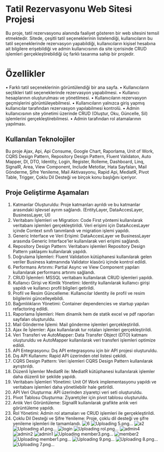 
# Tatil Rezervasyonu Web Sitesi Projesi

Bu proje, tatil rezervasyonu alanında faaliyet gösteren bir web sitesini temsil etmektedir. Sitede, çeşitli tatil seçeneklerinin listelendiği, kullanıcıların bu tatil seçeneklerinde rezervasyon yapabildiği, kullanıcıların kişisel hesabına ait bilgilere erişebildiği ve admin kullanıcısının da site içerisinde CRUD işlemleri gerçekleştirebildiği üç farklı tasarıma sahip bir projedir.

# Özellikler
•	Farklı tatil seçeneklerinin görüntülendiği bir ana sayfa.
•	Kullanıcıların seçtikleri tatil seçeneklerinde rezervasyon yapabilmesi.
•	Kullanıcı hesaplarının oluşturulması ve yönetilmesi.
•	Kullanıcıların rezervasyon geçmişlerini görüntüleyebilmesi.
•	Kullanıcıların yalnızca giriş yapmış kullanıcılar tarafından rezervasyon yapılabilmesi kontrolü.
•	Admin kullanıcısının site yönetimi üzerinde CRUD (Oluştur, Oku, Güncelle, Sil) işlemlerini gerçekleştirebilmesi.
•	Admin tarafından rol atamalarının yapılması.

## Kullanılan Teknolojiler
Bu proje Ajax, Api, Api Consume, Google Chart, Raporlama, Unit of Work, CQRS Design Pattern, Repository Design Pattern, Fluent Validaton, Auto Mapper, DI, DTO, Identity, Login, Register, Rolleme, Dashboard, Linq, SignalR, Area, View Component, Include Metotlar, Hata Sayfaları, Mail Gönderme, Şifre Yenileme, Mail Aktivasyonu, Rapid Api, MediatR, Pivot Table, Trigger, Çoklu Dil Desteği ve birçok konu başlığını içeriyor.

## Proje Geliştirme Aşamaları
1.	Katmanlar Oluşturuldu: Proje katmanları ayrıldı ve bu katmanlar arasındaki işlevsel ayrım sağlandı. (EntityLayer, DataAccesLayer, BusinessLayer, UI)
2.	Veritabanı İşlemleri ve Migration: Code First yöntemi kullanılarak veritabanı işlemleri gerçekleştirildi. Veri erişimi için DataAccesLayer içinde Context sınıfı tanımlandı ve migration işlemi yapıldı.
3.	Generic Interface ve Veri Erişimi: DataAccesLayer ve BusinessLayer arasında Generic Interface'ler kullanılarak veri erişimi sağlandı.
4.	Repository Design Pattern: Veritabanı işlemleri Repository Design Pattern yaklaşımı kullanılarak yapıldı.
5.	Doğrulama İşlemleri: Fluent Validation kütüphanesi kullanılarak gelen veriler Business katmanında Validator klasörü içinde kontrol edildi.
6.	Performans Artırımı: Partial Async ve View Component yapıları kullanılarak performans artırımı sağlandı.
7.	CRUD İşlemleri: MSSQL veritabanı kullanılarak CRUD işlemleri yapıldı.
8.	Kullanıcı Girişi ve Kimlik Yönetimi: Identity kullanılarak kullanıcı girişi yapıldı ve kullanıcı profil bilgileri getirildi.
9.	Profil ve Resim Güncelleme: Kullanıcılar Identity ile profil ve resim bilgilerini güncelleyebildi.
10.	Bağımlılıkların Yönetimi: Container dependencies ve startup yapıları refactoring edildi.
11.	Raporlama İşlemleri: Hem dinamik hem de statik excel ve pdf raporları sayfaları oluşturuldu.
12.	Mail Gönderme İşlemi: Mail gönderme işlemleri gerçekleştirildi.
13.	Ajax ile İşlemler: Ajax kullanılarak tur rotaları işlemleri gerçekleştirildi.
14.	Veri Transferi ve AutoMapper: Data Transfer Object (DTO) katmanı oluşturuldu ve AutoMapper kullanılarak veri transferi işlemleri optimize edildi.
15.	API Entegrasyonu: Dış API entegrasyonu için bir API projesi oluşturuldu.
16.	Dış API Kullanımı: Rapid API üzerinden otel listesi çekildi.
17.	CQRS Design Pattern: Veri işlemleri CQRS Design Pattern kullanılarak ayrıştırıldı.
18.	Düzenli İşlemler MediatR ile: MediatR kütüphanesi kullanılarak işlemler daha düzenli bir şekilde yapıldı.
19.	Veritabanı İşlemleri Yönetimi: Unit Of Work implementasyonu yapıldı ve veritabanı işlemleri daha yönetilebilir hale getirildi.
20.	API Veri Oluşturma: API üzerinden ziyaretçi veri seti oluşturuldu.
21.	Pivot Tablosu Oluşturma: Ziyaretçiler için pivot tablosu oluşturuldu.
22.	Anlık Veri Görüntüleme: SignalR kullanılarak grafikte anlık veri görüntüleme yapıldı.
23.	Rol Yönetimi: Admin rol atamaları ve CRUD işlemleri ile gerçekleştirildi.
24.	Çoklu Dil Desteği ve Şifre Yenileme: Proje, çoklu dil desteği ve şifre yenileme işlemleri ile tamamlandı.
![6](https://github.com/senanurkotankiran/TraversalCoreProje/assets/77417875/3aa64742-e483-4bb8-a8f0-628eeea5755c)
![Uploading 5.png…]()
![a2](https://github.com/senanurkotankiran/TraversalCoreProje/assets/77417875/dbb0ae50-0762-40b1-9d7c-008c8c0ea8ab)
![Uploading a1.png…]()
![login](https://github.com/senanurkotankiran/TraversalCoreProje/assets/77417875/4527b8cd-3e51-47c9-882e-67f89b85d508)
![Uploading rol.png…]()
![admin4](https://github.com/senanurkotankiran/TraversalCoreProje/assets/77417875/f6da76af-aec2-45d8-bb07-35a858937f88)
![admin2](https://github.com/senanurkotankiran/TraversalCoreProje/assets/77417875/2b9c365a-7b66-42fb-bd18-ba2b31cb65b6)
![admin1](https://github.com/senanurkotankiran/TraversalCoreProje/assets/77417875/1d29deef-7abc-40d5-ae1b-e25cbd4fd20f)
![Uploading member3.png…]()
![member2](https://github.com/senanurkotankiran/TraversalCoreProje/assets/77417875/4430305f-88b3-4ddc-b553-81eba54a9514)
![Uploading member1.png…]()
![Uploading 9.png…]()
![Uploading 8.png…]()
![Uploading 7.png…]()

